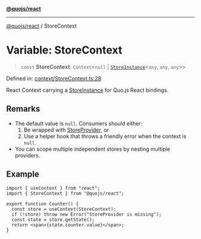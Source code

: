 [**@quojs/react**](../README.md)

***

[@quojs/react](../README.md) / StoreContext

# Variable: StoreContext

> `const` **StoreContext**: `Context`\<`null` \| [`StoreInstance`](#)\<`any`, `any`, `any`\>\>

Defined in: [context/StoreContext.ts:28](https://github.com/quojs/quojs/blob/77e60321cd9a639207281caa83e9258935b2bfc1/packages/react/src/context/StoreContext.ts#L28)

React Context carrying a [StoreInstance](#) for Quo.js React bindings.

## Remarks

- The default value is `null`. Consumers should either:
  1) Be wrapped with [StoreProvider](StoreProvider.md), or
  2) Use a helper hook that throws a friendly error when the context is `null`.
- You can scope multiple independent stores by nesting multiple providers.

## Example

```tsx
import { useContext } from "react";
import { StoreContext } from "@quojs/react";

export function Counter() {
  const store = useContext(StoreContext);
  if (!store) throw new Error("StoreProvider is missing");
  const state = store.getState();
  return <span>{state.counter.value}</span>;
}
```
